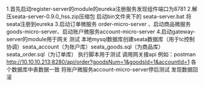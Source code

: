 1.首先启动register-server的module的eureka注册服务发现组件端口为8781
2.解压seata-server-0.9.0_hss.zip压缩包 启动bin文件夹下的
seata-server.bat 将seata注册到eureka
3.启动订单微服务 order-micro-server 、启动商品微服务goods-micro-server、启动账户微服务account-micro-server
4.启动gateway-server的module用于网关
测试
本地mysql数据库创建seata数据库（用于tc控制协调）seata_account（为账户库）seata_goods.sql（为商品库）seata_order.sql（为订单库） 执行脚本用于测试
调用网关接api 例如：postman http://10.10.10.213:8280/api/order?goodsNum=1&goodsId=1&accountId=1  各个数据库中表数据一致
将账户微服务account-micro-server停后测试 发现数据回滚
